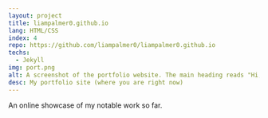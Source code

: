 ```yaml
---
layout: project
title: liampalmer0.github.io
lang: HTML/CSS
index: 4
repo: https://github.com/liampalmer0/liampalmer0.github.io
techs:
  - Jekyll
img: port.png
alt: A screenshot of the portfolio website. The main heading reads "Hi, I'm Liam"
desc: My portfolio site (where you are right now)
---
```


An online showcase of my notable work so far.
